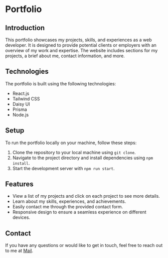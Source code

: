 # Portfolio

## Introduction

This portfolio showcases my projects, skills, and experiences as a web developer. It is designed to provide potential clients or employers with an overview of my work and expertise. The website includes sections for my projects, a brief about me, contact information, and more.

## Technologies

The portfolio is built using the following technologies:

- React.js
- Tailwind CSS
- Daisy UI
- Prisma
- Node.js

## Setup

To run the portfolio locally on your machine, follow these steps:

1. Clone the repository to your local machine using `git clone`.
2. Navigate to the project directory and install dependencies using `npm install`.
3. Start the development server with `npm run start`.

## Features

- View a list of my projects and click on each project to see more details.
- Learn about my skills, experiences, and achievements.
- Easily contact me through the provided contact form.
- Responsive design to ensure a seamless experience on different devices.

## Contact

If you have any questions or would like to get in touch, feel free to reach out to me at [Mail](mailto:delionjayson@gmail.com).

